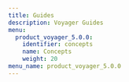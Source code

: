 ```yaml
---
title: Guides
description: Voyager Guides
menu:
  product_voyager_5.0.0:
    identifier: concepts
    name: Concepts
    weight: 20
menu_name: product_voyager_5.0.0
---
```


